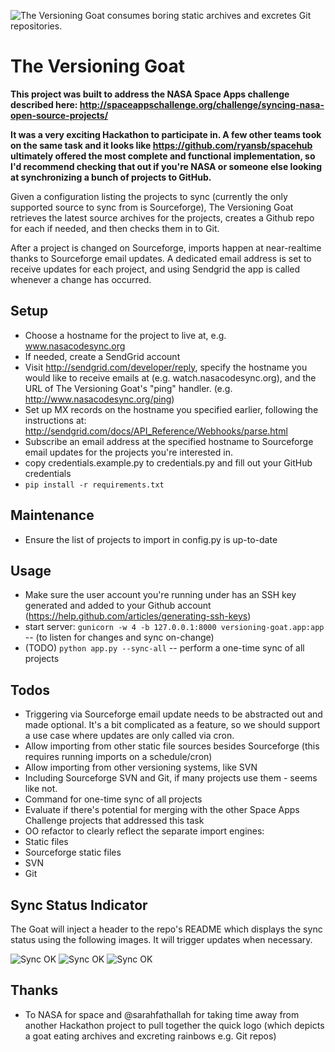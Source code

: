 ![The Versioning Goat consumes boring static archives and excretes Git repositories.](https://raw.github.com/VersioningGoat/versioning-goat/master/logo.png)


The Versioning Goat
====================

**This project was built to address the NASA Space Apps challenge described here:
http://spaceappschallenge.org/challenge/syncing-nasa-open-source-projects/**

**It was a very exciting Hackathon to participate in.  A few other teams took on the
same task and it looks like https://github.com/ryansb/spacehub ultimately offered
the most complete and functional implementation, so I'd recommend checking that out
if you're NASA or someone else looking at synchronizing a bunch of projects to GitHub.**

Given a configuration listing the projects to sync (currently the only supported
source to sync from is Sourceforge), The Versioning Goat retrieves the latest
source archives for the projects, creates a Github repo for each if needed, and then
checks them in to Git.

After a project is changed on Sourceforge, imports happen at near-realtime thanks to
Sourceforge email updates.  A dedicated email address is set to receive updates for
each project, and using Sendgrid the app is called whenever a change has occurred.


Setup
------

 * Choose a hostname for the project to live at, e.g. www.nasacodesync.org
 * If needed, create a SendGrid account
 * Visit http://sendgrid.com/developer/reply, specify the hostname you would like
      to receive emails at (e.g. watch.nasacodesync.org), and the URL of The Versioning
      Goat's "ping" handler. (e.g. http://www.nasacodesync.org/ping)
 * Set up MX records on the hostname you specified earlier, following the instructions at:
     http://sendgrid.com/docs/API_Reference/Webhooks/parse.html
 * Subscribe an email address at the specified hostname to Sourceforge email updates
     for the projects you're interested in.
 * copy credentials.example.py to credentials.py and fill out your GitHub credentials
 * `pip install -r requirements.txt`



Maintenance
------------

 * Ensure the list of projects to import in config.py is up-to-date


Usage
------

 * Make sure the user account you're running under has an SSH key generated and
      added to your Github account (https://help.github.com/articles/generating-ssh-keys)
 * start server: `gunicorn -w 4 -b 127.0.0.1:8000 versioning-goat.app:app` -- (to listen for changes and sync on-change)
 * (TODO) `python app.py --sync-all` -- perform a one-time sync of all projects


Todos
------

 * Triggering via Sourceforge email update needs to be abstracted out and made optional.
    It's a bit complicated as a feature, so we should support a use case where updates are only
    called via cron.
 * Allow importing from other static file sources besides Sourceforge (this
    requires running imports on a schedule/cron)
 * Allow importing from other versioning systems, like SVN
  * Including Sourceforge SVN and Git, if many projects use them - seems like not.
 * Command for one-time sync of all projects
 * Evaluate if there's potential for merging with the other Space Apps Challenge projects that addressed this task
 * OO refactor to clearly reflect the separate import engines:
  * Static files
  * Sourceforge static files
  * SVN
  * Git

Sync Status Indicator
---------------------

 The Goat will inject a header to the repo's README which displays the sync status using the following images. It will trigger updates when necessary. 
 
 ![Sync OK](https://raw.github.com/VersioningGoat/versioning-goat/dynamic_images/assets/images/goat_ok.png)
 ![Sync OK](https://raw.github.com/VersioningGoat/versioning-goat/dynamic_images/assets/images/goat_work.png)
 ![Sync OK](https://raw.github.com/VersioningGoat/versioning-goat/dynamic_images/assets/images/goat_error.png)

Thanks
-------

 * To NASA for space and @sarahfathallah for taking time away from another Hackathon
    project to pull together the quick logo (which depicts a goat eating archives
    and excreting rainbows e.g. Git repos)
